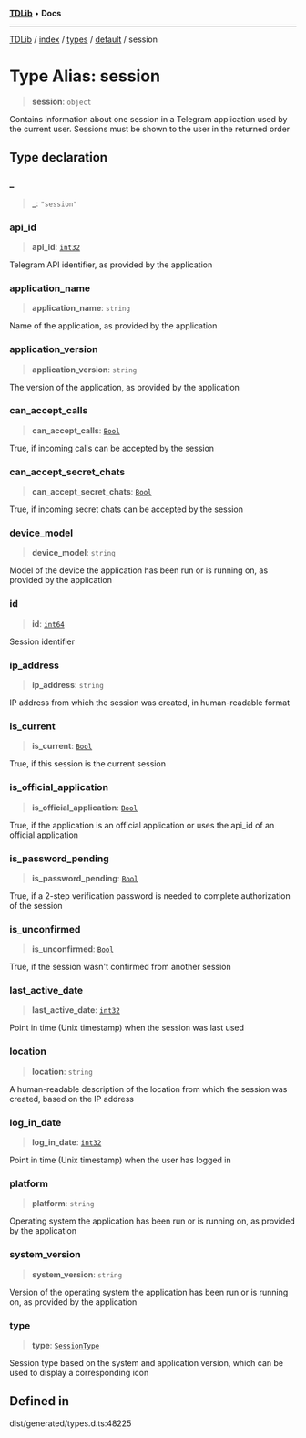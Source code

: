 [**TDLib**](../../../../../../README.md) • **Docs**

***

[TDLib](../../../../../../modules.md) / [index](../../../../../README.md) / [types](../../../README.md) / [default](../README.md) / session

# Type Alias: session

> **session**: `object`

Contains information about one session in a Telegram application used by the current user. Sessions must be shown to the user in the returned order

## Type declaration

### \_

> **\_**: `"session"`

### api\_id

> **api\_id**: [`int32`](int32.md)

Telegram API identifier, as provided by the application

### application\_name

> **application\_name**: `string`

Name of the application, as provided by the application

### application\_version

> **application\_version**: `string`

The version of the application, as provided by the application

### can\_accept\_calls

> **can\_accept\_calls**: [`Bool`](Bool.md)

True, if incoming calls can be accepted by the session

### can\_accept\_secret\_chats

> **can\_accept\_secret\_chats**: [`Bool`](Bool.md)

True, if incoming secret chats can be accepted by the session

### device\_model

> **device\_model**: `string`

Model of the device the application has been run or is running on, as provided by the application

### id

> **id**: [`int64`](int64.md)

Session identifier

### ip\_address

> **ip\_address**: `string`

IP address from which the session was created, in human-readable format

### is\_current

> **is\_current**: [`Bool`](Bool.md)

True, if this session is the current session

### is\_official\_application

> **is\_official\_application**: [`Bool`](Bool.md)

True, if the application is an official application or uses the api_id of an official application

### is\_password\_pending

> **is\_password\_pending**: [`Bool`](Bool.md)

True, if a 2-step verification password is needed to complete authorization of the session

### is\_unconfirmed

> **is\_unconfirmed**: [`Bool`](Bool.md)

True, if the session wasn't confirmed from another session

### last\_active\_date

> **last\_active\_date**: [`int32`](int32.md)

Point in time (Unix timestamp) when the session was last used

### location

> **location**: `string`

A human-readable description of the location from which the session was created, based on the IP address

### log\_in\_date

> **log\_in\_date**: [`int32`](int32.md)

Point in time (Unix timestamp) when the user has logged in

### platform

> **platform**: `string`

Operating system the application has been run or is running on, as provided by the application

### system\_version

> **system\_version**: `string`

Version of the operating system the application has been run or is running on, as provided by the application

### type

> **type**: [`SessionType`](SessionType.md)

Session type based on the system and application version, which can be used to display a corresponding icon

## Defined in

dist/generated/types.d.ts:48225
